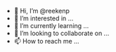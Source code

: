 - 👋 Hi, I’m @reekenp
- 👀 I’m interested in ...
- 🌱 I’m currently learning ...
- 💞️ I’m looking to collaborate on ...
- 📫 How to reach me ...

<!---
reekenp/reekenp is a ✨ special ✨ repository because its `README.md` (this file) appears on your GitHub profile.
You can click the Preview link to take a look at your changes.
--->
